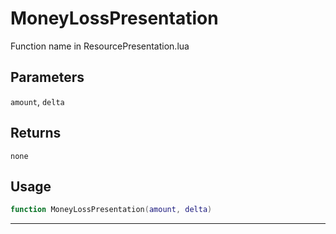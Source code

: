 # MoneyLossPresentation
Function name in ResourcePresentation.lua
## Parameters
`amount`, `delta`
## Returns
`none`
## Usage
```lua
function MoneyLossPresentation(amount, delta)
```
---
